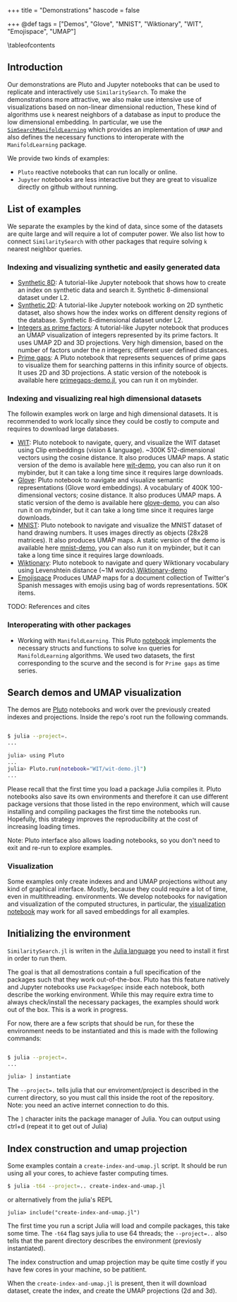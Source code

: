 +++
title = "Demonstrations"
hascode = false

+++
@def tags = ["Demos", "Glove", "MNIST", "Wiktionary", "WIT", "Emojispace", "UMAP"]

\tableofcontents

## Introduction

Our demonstrations are Pluto and Jupyter notebooks that can be used to replicate and interactively use `SimilaritySearch`.
To make the demonstrations more attractive, we also make use intensive use of visualizations based on non-linear dimensional reduction,
These kind of algorithms use `k` nearest neighbors of a database as input to produce the low dimensional embedding.
In particular, we use the [`SimSearchManifoldLearning`](https://github.com/sadit/SimSearchManifoldLearning.jl) which 
provides an implementation of `UMAP` and also defines the necessary functions to interoperate with the `ManifoldLearning` package.

We provide two kinds of examples:
- `Pluto` reactive notebooks that can run locally or online.
- `Jupyter` notebooks are less interactive but they are great to visualize directly on github without running.


## List of examples
We separate the examples by the kind of data, since some of the datasets are quite large and will require a lot of computer power. We also list how to connect `SimilaritySearch` with other packages that require solving `k` nearest neighbor queries.

### Indexing and visualizing synthetic and easily generated data 

- [Synthetic 8D](https://github.com/sadit/SimilaritySearchDemos/blob/main/synthetic/random-dataset.ipynb): A tutorial-like Jupyter notebook that shows how to create an index on synthetic data and search it. Synthetic 8-dimensional dataset under L2.
- [Synthetic 2D](https://github.com/sadit/SimilaritySearchDemos/blob/main/synthetic/2d.ipynb): A tutorial-like Jupyter notebook working on 2D synthetic dataset, also shows how the index works on different density regions of the database. Synthetic 8-dimensional dataset under L2.
- [Integers as prime factors](https://github.com/sadit/SimilaritySearchDemos/blob/main/primes/primes-umap.ipynb): A tutorial-like Jupyter notebook that produces an UMAP visualization of integers represented by its prime factors. It uses UMAP 2D and 3D projections. Very high dimension, based on the number of factors under the $n$ integers; different user defined distances.
- [Prime gaps](https://github.com/sadit/SimilaritySearchDemos/blob/main/primes/): A Pluto notebook that represents sequences of prime gaps to visualize them for searching patterns in this infinity source of objects. It uses 2D and 3D projections. A static version of the notebook is available here [primegaps-demo.jl](/demos-pluto/primegaps-demo.jl/), you can run it on mybinder.

### Indexing and visualizing real high dimensional datasets

The followin examples work on large and high dimensional datasets. It is recommended to work locally since they could be costly to compute and requires to download large databases.

- [WIT](https://github.com/sadit/SimilaritySearchDemos/tree/main/WIT/): Pluto notebook to navigate, query, and visualize the WIT dataset using Clip embeddings (vision \& language). ~300K 512-dimensional vectors using the cosine distance. It also produces UMAP maps. A static version of the demo is available here [wit-demo](/demos-pluto/wit-demo.jl/), you can also run it on mybinder, but it can take a long time since it requires large downloads.
- [Glove](https://github.com/sadit/SimilaritySearchDemos/tree/main/Glove/): Pluto notebook to navigate and visualize semantic representations (Glove word embeddings). A vocabulary of 400K 100-dimensional vectors; cosine distance. It also produces UMAP maps. A static version of the demo is available here [glove-demo](/demos-pluto/glove-demo.jl/), you can also run it on mybinder, but it can take a long time since it requires large downloads.
- [MNIST](https://github.com/sadit/SimilaritySearchDemos/tree/main/MNIST/): Pluto notebook to navigate and visualize the MNIST dataset of hand drawing numbers. It uses images directly as objects (28x28 matrices). It also produces UMAP maps. A static version of the demo is available here [mnist-demo](/demos-pluto/mnist-demo.jl/), you can also run it on mybinder, but it can take a long time since it requires large downloads. 
- [Wiktionary](https://github.com/sadit/SimilaritySearchDemos/tree/main/wiktionary/): Pluto notebook to navigate and query Wiktionary vocabulary using Levenshtein distance  (~1M words).[Wiktionary-demo](/demos-pluto/wiktionary-demo.jl/)
- [Emojispace](https://github.com/sadit/SimilaritySearchDemos/tree/main/emojispace/) Produces UMAP maps for a document collection of Twitter's Spanish messages with emojis using bag of words representations. 50K items.

TODO: References and cites
### Interoperating with other packages
- Working with `ManifoldLearning`. This Pluto [notebook](/demos-pluto/primegaps-manifoldlearning.jl/) implements the necessary structs and functions to solve `knn` queries for `ManifoldLearning` algorithms. We used two datasets, the first corresponding to the scurve and the second is for `Prime gaps` as time series. 

## Search demos and UMAP visualization
The demos are [Pluto](https://github.com/fonsp/Pluto.jl) notebooks and work over the previously created indexes and projections. Inside the repo's root run the following commands.

```bash

$ julia --project=.
...

julia> using Pluto
...
julia> Pluto.run(notebook="WIT/wit-demo.jl")
...
```

Please recall that the first time you load a package Julia compiles it. Pluto notebooks also save its own environments and therefore it can use different package versions that those listed in the repo environment, which will cause installing and compiling packages the first time the notebooks run. Hopefully, this strategy improves the reproducibility at the cost of increasing loading times.

Note: Pluto interface also allows loading notebooks, so you don't need to exit and re-run to explore examples.


### Visualization

Some examples only create indexes and and UMAP projections without any kind of graphical interface. Mostly, because they could require a lot of time, even in multithreading. environments. We develop notebooks for navigation and visualization of the computed structures, in particular, the [visualization notebook](https://github.com/sadit/SimilaritySearchDemos/blob/main/visualize-umap.jl) may work for all saved embeddings for all examples. 


## Initializing the environment
`SimilaritySearch.jl` is writen in the [Julia language](https://julialang.org/) you need to install it first in order to run them.

The goal is that all demostrations contain a full specification of the packages such that they work out-of-the-box. Pluto has this feature natively and Jupyter notebooks use `PackageSpec` inside each notebook, both describe the working environment. While this may require extra time to always check/install the necessary packages, the examples should work out of the box. This is a work in progress.

For now, there are a few scripts that should be run, for these the environment needs to be instantiated and this is made with the following commands:

```bash

$ julia --project=.
...

julia> ] instantiate
```

The `--project=.` tells julia that our enviroment/project is described in the current directory, so you must call this inside the root of the repository. Note: you need an active internet connection to do this.

The `]` character inits the package manager of Julia. You can output using ctrl+d (repeat it to get out of Julia)


## Index construction and umap projection
Some examples contain a `create-index-and-umap.jl` script. It should be run using all your cores, to achieve faster computing times.


```bash 
$ julia -t64 --project=.. create-index-and-umap.jl
```
or alternatively from the julia's REPL

```
julia> include("create-index-and-umap.jl")
```

The first time you run a script Julia will load and compile packages, this take some time.
The `-t64` flag says julia to use 64 threads; the `--project=..` also tells that the parent directory describes the environment (previosly instantiated).

The index construction and umap projection may be quite time costly if you have few cores in your machine, so be patitient.

When the `create-index-and-umap.jl` is present, then it will download dataset, create the index, and create the UMAP projections (2d and 3d). 


